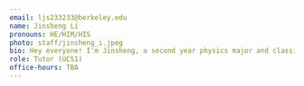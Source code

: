 ```yaml
---
email: ljs233233@berkeley.edu
name: Jinsheng Li
pronouns: HE/HIM/HIS
photo: staff/jinsheng_i.jpeg
bio: Hey everyone! I'm Jinsheng, a second year physics major and classics minor. I grew up in Beijing, China, and spent much of my life in Fort Worth, Texas. Come and talk to me about Taylor Swift, J-pop, video games, places to visit in the SF Bay, or anything you like! Can't wait for a great semester of Data 8!
role: Tutor (UCS1)
office-hours: TBA
---
```

